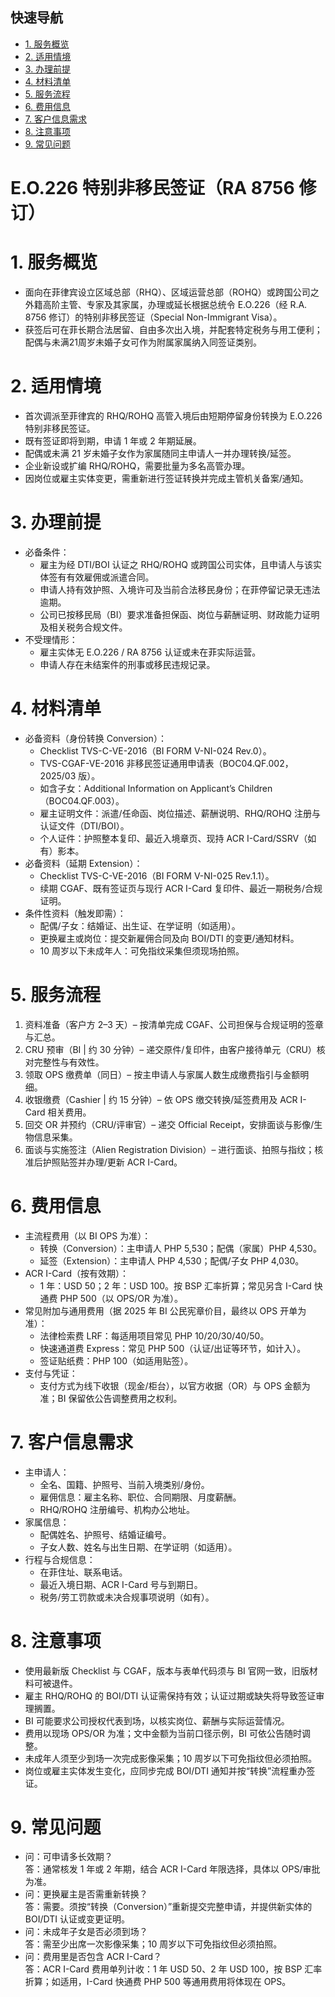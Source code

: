 ## 快速导航
- [1. 服务概览](#1-服务概览)
- [2. 适用情境](#2-适用情境)
- [3. 办理前提](#3-办理前提)
- [4. 材料清单](#4-材料清单)
- [5. 服务流程](#5-服务流程)
- [6. 费用信息](#6-费用信息)
- [7. 客户信息需求](#7-客户信息需求)
- [8. 注意事项](#8-注意事项)
- [9. 常见问题](#9-常见问题)

# E.O.226 特别非移民签证（RA 8756 修订）

# 1. 服务概览
- 面向在菲律宾设立区域总部（RHQ）、区域运营总部（ROHQ）或跨国公司之外籍高阶主管、专家及其家属，办理或延长根据总统令 E.O.226（经 R.A. 8756 修订）的特别非移民签证（Special Non-Immigrant Visa）。
- 获签后可在菲长期合法居留、自由多次出入境，并配套特定税务与用工便利；配偶与未满21周岁未婚子女可作为附属家属纳入同签证类别。

# 2. 适用情境
- 首次调派至菲律宾的 RHQ/ROHQ 高管入境后由短期停留身份转换为 E.O.226 特别非移民签证。
- 既有签证即将到期，申请 1 年或 2 年期延展。
- 配偶或未满 21 岁未婚子女作为家属随同主申请人一并办理转换/延签。
- 企业新设或扩编 RHQ/ROHQ，需要批量为多名高管办理。
- 因岗位或雇主实体变更，需重新进行签证转换并完成主管机关备案/通知。

# 3. 办理前提
- 必备条件：
  - 雇主为经 DTI/BOI 认证之 RHQ/ROHQ 或跨国公司实体，且申请人与该实体签有有效雇佣或派遣合同。
  - 申请人持有效护照、入境许可及当前合法移民身份；在菲停留记录无违法逾期。
  - 公司已按移民局（BI）要求准备担保函、岗位与薪酬证明、财政能力证明及相关税务合规文件。
- 不受理情形：
  - 雇主实体无 E.O.226 / RA 8756 认证或未在菲实际运营。
  - 申请人存在未结案件的刑事或移民违规记录。

# 4. 材料清单
- 必备资料（身份转换 Conversion）：
  - Checklist TVS-C-VE-2016（BI FORM V-NI-024 Rev.0）。
  - TVS-CGAF-VE-2016 非移民签证通用申请表（BOC04.QF.002，2025/03 版）。
  - 如含子女：Additional Information on Applicant’s Children（BOC04.QF.003）。
  - 雇主证明文件：派遣/任命函、岗位描述、薪酬说明、RHQ/ROHQ 注册与认证文件（DTI/BOI）。
  - 个人证件：护照整本复印、最近入境章页、现持 ACR I-Card/SSRV（如有）影本。
- 必备资料（延期 Extension）：
  - Checklist TVS-C-VE-2016（BI FORM V-NI-025 Rev.1.1）。
  - 续期 CGAF、既有签证页与现行 ACR I-Card 复印件、最近一期税务/合规证明。
- 条件性资料（触发即需）：
  - 配偶/子女：结婚证、出生证、在学证明（如适用）。
  - 更换雇主或岗位：提交新雇佣合同及向 BOI/DTI 的变更/通知材料。
  - 10 周岁以下未成年人：可免指纹采集但须现场拍照。

# 5. 服务流程
1. 资料准备（客户方 2–3 天）– 按清单完成 CGAF、公司担保与合规证明的签章与汇总。
2. CRU 预审（BI | 约 30 分钟）– 递交原件/复印件，由客户接待单元（CRU）核对完整性与有效性。
3. 领取 OPS 缴费单（同日）– 按主申请人与家属人数生成缴费指引与金额明细。
4. 收银缴费（Cashier | 约 15 分钟）– 依 OPS 缴交转换/延签费用及 ACR I-Card 相关费用。
5. 回交 OR 并预约（CRU/评审官）– 递交 Official Receipt，安排面谈与影像/生物信息采集。
6. 面谈与实施签注（Alien Registration Division）– 进行面谈、拍照与指纹；核准后护照贴签并办理/更新 ACR I-Card。

# 6. 费用信息
- 主流程费用（以 BI OPS 为准）：
  - 转换（Conversion）：主申请人 PHP 5,530；配偶（家属）PHP 4,530。
  - 延签（Extension）：主申请人 PHP 4,530；配偶/子女 PHP 4,030。
- ACR I-Card（按有效期）：
  - 1 年：USD 50；2 年：USD 100。按 BSP 汇率折算；常见另含 I-Card 快通费 PHP 500（以 OPS/OR 为准）。
- 常见附加与通用费用（据 2025 年 BI 公民宪章价目，最终以 OPS 开单为准）：
  - 法律检索费 LRF：每适用项目常见 PHP 10/20/30/40/50。
  - 快速通道费 Express：常见 PHP 500（认证/出证等环节，如计入）。
  - 签证贴纸费：PHP 100（如适用贴签）。
- 支付与凭证：
  - 支付方式为线下收银（现金/柜台），以官方收据（OR）与 OPS 金额为准；BI 保留依公告调整费用之权利。

# 7. 客户信息需求
- 主申请人：
  - 全名、国籍、护照号、当前入境类别/身份。
  - 雇佣信息：雇主名称、职位、合同期限、月度薪酬。
  - RHQ/ROHQ 注册编号、机构办公地址。
- 家属信息：
  - 配偶姓名、护照号、结婚证编号。
  - 子女人数、姓名与出生日期、在学证明（如适用）。
- 行程与合规信息：
  - 在菲住址、联系电话。
  - 最近入境日期、ACR I-Card 号与到期日。
  - 税务/劳工罚款或未决合规事项说明（如有）。

# 8. 注意事项
- 使用最新版 Checklist 与 CGAF，版本与表单代码须与 BI 官网一致，旧版材料可被退件。
- 雇主 RHQ/ROHQ 的 BOI/DTI 认证需保持有效；认证过期或缺失将导致签证审理搁置。
- BI 可能要求公司授权代表到场，以核实岗位、薪酬与实际运营情况。
- 费用以现场 OPS/OR 为准；文中金额为当前口径示例，BI 可依公告随时调整。
- 未成年人须至少到场一次完成影像采集；10 周岁以下可免指纹但必须拍照。
- 岗位或雇主实体发生变化，应同步完成 BOI/DTI 通知并按“转换”流程重办签证。

# 9. 常见问题
- 问：可申请多长效期？  
  答：通常核发 1 年或 2 年期，结合 ACR I-Card 年限选择，具体以 OPS/审批为准。
- 问：更换雇主是否需重新转换？  
  答：需要。须按“转换（Conversion）”重新提交完整申请，并提供新实体的 BOI/DTI 认证或变更证明。
- 问：未成年子女是否必须到场？  
  答：需至少出席一次影像采集；10 周岁以下可免指纹但必须拍照。
- 问：费用里是否包含 ACR I-Card？  
  答：ACR I-Card 费用单列计收：1 年 USD 50、2 年 USD 100，按 BSP 汇率折算；如适用，I-Card 快通费 PHP 500 等通用费用将体现在 OPS。